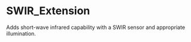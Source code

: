 # SWIR_Extension

Adds short-wave infrared capability with a SWIR sensor and appropriate illumination.
